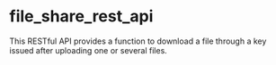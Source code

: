 # file_share_rest_api
This RESTful API provides a function to download a file through a key issued after uploading one or several files.
